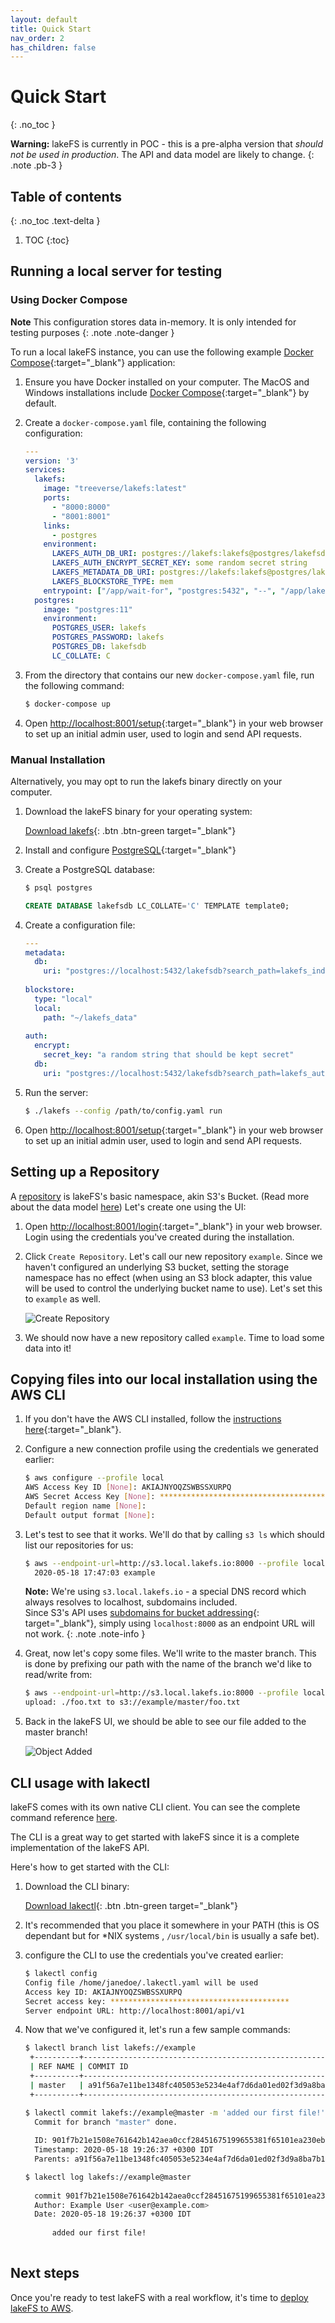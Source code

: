 ```yaml
---
layout: default
title: Quick Start
nav_order: 2
has_children: false
---
```


# Quick Start
{: .no_toc }

**Warning:** lakeFS is currently in POC - this is a pre-alpha version that *should not be used in production*. The API and data model are likely to change.
{: .note .pb-3 }

## Table of contents
{: .no_toc .text-delta }

1. TOC
{:toc}


## Running a local server for testing

###  Using Docker Compose

**Note** This configuration stores data in-memory.
It is only intended for testing purposes
{: .note .note-danger }

To run a local lakeFS instance, you can use the following example [Docker Compose](https://docs.docker.com/compose/){:target="_blank"} application:

1. Ensure you have Docker installed on your computer. The MacOS and Windows installations include [Docker Compose](https://docs.docker.com/compose/){:target="_blank"} by default.

2. Create a `docker-compose.yaml` file, containing the following configuration:

   ```yaml
   ---
   version: '3'
   services:
     lakefs:
       image: "treeverse/lakefs:latest"
       ports:
         - "8000:8000"
         - "8001:8001"
       links:
         - postgres
       environment:
         LAKEFS_AUTH_DB_URI: postgres://lakefs:lakefs@postgres/lakefsdb?search_path=lakefs_auth
         LAKEFS_AUTH_ENCRYPT_SECRET_KEY: some random secret string
         LAKEFS_METADATA_DB_URI: postgres://lakefs:lakefs@postgres/lakefsdb?search_path=lakefs_index
         LAKEFS_BLOCKSTORE_TYPE: mem
       entrypoint: ["/app/wait-for", "postgres:5432", "--", "/app/lakefs", "run"]
     postgres:
       image: "postgres:11"
       environment:
         POSTGRES_USER: lakefs
         POSTGRES_PASSWORD: lakefs
         POSTGRES_DB: lakefsdb
         LC_COLLATE: C
   ```

3. From the directory that contains our new `docker-compose.yaml` file, run the following command:

   ```bash
   $ docker-compose up
   ```

4. Open [http://localhost:8001/setup](http://localhost:8001/setup){:target="_blank"} in your web browser to set up an initial admin user, used to login and send API requests.


### Manual Installation 

Alternatively, you may opt to run the lakefs binary directly on your computer.

1. Download the lakeFS binary for your operating system:

   [Download lakefs](downloads.md){: .btn .btn-green target="_blank"}

2. Install and configure [PostgreSQL](https://www.postgresql.org/download/){:target="_blank"}

3. Create a PostgreSQL database:

   ```sh
   $ psql postgres
   ``` 

   ```sql
   CREATE DATABASE lakefsdb LC_COLLATE='C' TEMPLATE template0;
   ```

4. Create a configuration file:
    
   ```yaml
   ---
   metadata:
     db:
       uri: "postgres://localhost:5432/lakefsdb?search_path=lakefs_index"
    
   blockstore: 
     type: "local"
     local:
       path: "~/lakefs_data"
    
   auth:
     encrypt:
       secret_key: "a random string that should be kept secret"
     db:
       uri: "postgres://localhost:5432/lakefsdb?search_path=lakefs_auth"
   ```

5. Run the server:
    
   ```bash
   $ ./lakefs --config /path/to/config.yaml run
   ```

6. Open [http://localhost:8001/setup](http://localhost:8001/setup){:target="_blank"} in your web browser to set up an initial admin user, used to login and send API requests.

## Setting up a Repository

A [repository](index.md#repositories) is lakeFS's basic namespace, akin S3's Bucket. (Read more about the data model [here](what_is_lakefs.html#branching-model))
Let's create one using the UI:

1. Open [http://localhost:8001/login](http://localhost:8001/login){:target="_blank"} in your web browser. Login using the credentials you've created during the installation.
2. Click `Create Repository`. Let's call our new repository `example`. Since we haven't configured an underlying S3 bucket, setting the storage namespace has no effect (when using an S3 block adapter, this value will be used to control the underlying bucket name to use). Let's set this to `example` as well.
    
   ![Create Repository](assets/img/create_repo.png)

3. We should now have a new repository called `example`. Time to load some data into it!

## Copying files into our local installation using the AWS CLI

1. If you don't have the AWS CLI installed, follow the [instructions here](https://docs.aws.amazon.com/cli/latest/userguide/cli-chap-install.html){:target="_blank"}.
2. Configure a new connection profile using the credentials we generated earlier:

   ```bash
   $ aws configure --profile local
   AWS Access Key ID [None]: AKIAJNYOQZSWBSSXURPQ
   AWS Secret Access Key [None]: ****************************************
   Default region name [None]:
   Default output format [None]:
   ```
3. Let's test to see that it works. We'll do that by calling `s3 ls` which should list our repositories for us:
   
   ```bash
   $ aws --endpoint-url=http://s3.local.lakefs.io:8000 --profile local s3 ls
     2020-05-18 17:47:03 example
   ```
   
   **Note:** We're using `s3.local.lakefs.io` - a special DNS record which always resolves to localhost, subdomains included.  
   Since S3's API uses [subdomains for bucket addressing](https://aws.amazon.com/blogs/aws/amazon-s3-path-deprecation-plan-the-rest-of-the-story/){: target="_blank"}, simply using `localhost:8000` as an endpoint URL will not work.
   {: .note .note-info }

4. Great, now let's copy some files. We'll write to the master branch. This is done by prefixing our path with the name of the branch we'd like to read/write from:

   ```bash
   $ aws --endpoint-url=http://s3.local.lakefs.io:8000 --profile local s3 cp ./foo.txt s3://example/master/
   upload: ./foo.txt to s3://example/master/foo.txt
   ```

5. Back in the lakeFS UI, we should be able to see our file added to the master branch!

   ![Object Added](assets/img/object_added.png)

## CLI usage with lakectl

lakeFS comes with its own native CLI client. You can see the complete command reference [here](reference/commands.md).

The CLI is a great way to get started with lakeFS since it is a complete implementation of the lakeFS API.

Here's how to get started with the CLI:

1. Download the CLI binary:

   [Download lakectl](downloads.md){: .btn .btn-green target="_blank"}


2. It's recommended that you place it somewhere in your PATH (this is OS dependant but for *NIX systems , `/usr/local/bin` is usually a safe bet).
3. configure the CLI to use the credentials you've created earlier:

   ```bash
   $ lakectl config
   Config file /home/janedoe/.lakectl.yaml will be used
   Access key ID: AKIAJNYOQZSWBSSXURPQ
   Secret access key: ****************************************
   Server endpoint URL: http://localhost:8001/api/v1
   ```

4. Now that we've configured it, let's run a few sample commands:

   ```bash
   $ lakectl branch list lakefs://example
    +----------+------------------------------------------------------------------+
    | REF NAME | COMMIT ID                                                        |
    +----------+------------------------------------------------------------------+
    | master   | a91f56a7e11be1348fc405053e5234e4af7d6da01ed02f3d9a8ba7b1f71499c8 |
    +----------+------------------------------------------------------------------+
   
   $ lakectl commit lakefs://example@master -m 'added our first file!'
     Commit for branch "master" done.
     
     ID: 901f7b21e1508e761642b142aea0ccf28451675199655381f65101ea230ebb87
     Timestamp: 2020-05-18 19:26:37 +0300 IDT
     Parents: a91f56a7e11be1348fc405053e5234e4af7d6da01ed02f3d9a8ba7b1f71499c8

   $ lakectl log lakefs://example@master
     
     commit 901f7b21e1508e761642b142aea0ccf28451675199655381f65101ea230ebb87
     Author: Example User <user@example.com>
     Date: 2020-05-18 19:26:37 +0300 IDT
     
         added our first file!
     
   ```

## Next steps

Once you're ready to test lakeFS with a real workflow, it's time to [deploy lakeFS to AWS](deploying/aws.md).

